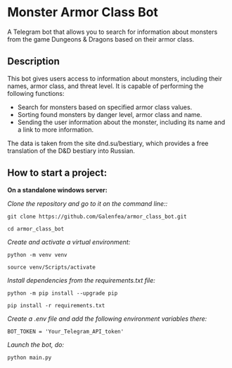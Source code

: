 # Monster Armor Class Bot

A Telegram bot that allows you to search for information about monsters from the game Dungeons & Dragons based on their armor class.

## Description

This bot gives users access to information about monsters, including their names, armor class, and threat level. It is capable of performing the following functions:

- Search for monsters based on specified armor class values.
- Sorting found monsters by danger level, armor class and name.
- Sending the user information about the monster, including its name and a link to more information.

The data is taken from the site dnd.su/bestiary, which provides a free translation of the D&D bestiary into Russian.

## How to start a project:

__On a standalone windows server:__

_Clone the repository and go to it on the command line::_
```
git clone https://github.com/Galenfea/armor_class_bot.git
```
```
cd armor_class_bot
```

_Create and activate a virtual environment:_
```
python -m venv venv
```
```
source venv/Scripts/activate
```

_Install dependencies from the requirements.txt file:_
```
python -m pip install --upgrade pip
```
```
pip install -r requirements.txt
```

_Create a .env file and add the following environment variables there:_
```
BOT_TOKEN = 'Your_Telegram_API_token'
```

_Launch the bot, do:_
```
python main.py
```